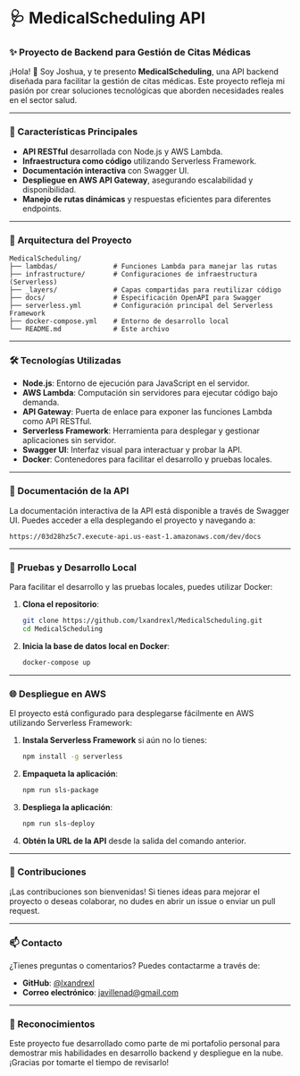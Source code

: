 
# 🩺 MedicalScheduling API

### ✨ Proyecto de Backend para Gestión de Citas Médicas

¡Hola! 👋 Soy Joshua, y te presento **MedicalScheduling**, una API backend diseñada para facilitar la gestión de citas médicas. Este proyecto refleja mi pasión por crear soluciones tecnológicas que aborden necesidades reales en el sector salud.

---

### 🚀 Características Principales

- **API RESTful** desarrollada con Node.js y AWS Lambda.
- **Infraestructura como código** utilizando Serverless Framework.
- **Documentación interactiva** con Swagger UI.
- **Despliegue en AWS API Gateway**, asegurando escalabilidad y disponibilidad.
- **Manejo de rutas dinámicas** y respuestas eficientes para diferentes endpoints.

---

### 🧱 Arquitectura del Proyecto

```
MedicalScheduling/
├── lambdas/              # Funciones Lambda para manejar las rutas
├── infrastructure/       # Configuraciones de infraestructura (Serverless)
├── _layers/              # Capas compartidas para reutilizar código
├── docs/                 # Especificación OpenAPI para Swagger
├── serverless.yml        # Configuración principal del Serverless Framework
├── docker-compose.yml    # Entorno de desarrollo local
└── README.md             # Este archivo
```

---

### 🛠️ Tecnologías Utilizadas

- **Node.js**: Entorno de ejecución para JavaScript en el servidor.
- **AWS Lambda**: Computación sin servidores para ejecutar código bajo demanda.
- **API Gateway**: Puerta de enlace para exponer las funciones Lambda como API RESTful.
- **Serverless Framework**: Herramienta para desplegar y gestionar aplicaciones sin servidor.
- **Swagger UI**: Interfaz visual para interactuar y probar la API.
- **Docker**: Contenedores para facilitar el desarrollo y pruebas locales.

---

### 📄 Documentación de la API

La documentación interactiva de la API está disponible a través de Swagger UI. Puedes acceder a ella desplegando el proyecto y navegando a:

```
https://03d28hz5c7.execute-api.us-east-1.amazonaws.com/dev/docs
```

---

### 🧪 Pruebas y Desarrollo Local

Para facilitar el desarrollo y las pruebas locales, puedes utilizar Docker:

1. **Clona el repositorio**:

   ```bash
   git clone https://github.com/lxandrexl/MedicalScheduling.git
   cd MedicalScheduling
   ```

2. **Inicia la base de datos local en Docker**:

   ```bash
   docker-compose up
   ```

---

### 🌐 Despliegue en AWS

El proyecto está configurado para desplegarse fácilmente en AWS utilizando Serverless Framework:

1. **Instala Serverless Framework** si aún no lo tienes:

   ```bash
   npm install -g serverless
   ```

2. **Empaqueta la aplicación**:

   ```bash
   npm run sls-package
   ```

3. **Despliega la aplicación**:

   ```bash
   npm run sls-deploy
   ```

4. **Obtén la URL de la API** desde la salida del comando anterior.

---

### 🤝 Contribuciones

¡Las contribuciones son bienvenidas! Si tienes ideas para mejorar el proyecto o deseas colaborar, no dudes en abrir un issue o enviar un pull request.

---

### 📫 Contacto

¿Tienes preguntas o comentarios? Puedes contactarme a través de:

- **GitHub**: [@lxandrexl](https://github.com/lxandrexl)
- **Correo electrónico**: [javillenad@gmail.com](mailto:javillenad@gmail.com)

---

### 🌟 Reconocimientos

Este proyecto fue desarrollado como parte de mi portafolio personal para demostrar mis habilidades en desarrollo backend y despliegue en la nube. ¡Gracias por tomarte el tiempo de revisarlo!
